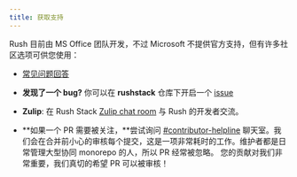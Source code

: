 ```yaml
---
title: 获取支持
---
```


Rush 目前由 MS Office 团队开发，不过 Microsoft 不提供官方支持，但有许多社区选项可供您使用：

- [常见问题回答](../../help/faq)

- **发现了一个 bug?** 你可以在 **rushstack** 仓库下开启一个 [issue](https://github.com/microsoft/rushstack/issues)

- **Zulip**: 在 Rush Stack [Zulip chat room](https://rushstack.zulipchat.com/) 与 Rush 的开发者交流。

- **如果一个 PR 需要被关注，**尝试询问 [#contributor-helpline](https://rushstack.zulipchat.com/#narrow/stream/279883-contributor-helpline)
  聊天室。我们会在合并前小心的审核每个提交，这是一项非常耗时的工作。维护者都是日常管理大型协同 monorepo 的人，所以 PR 经常被忽略。
  您的贡献对我们非常重要，我们真切的希望 PR 可以被审核！
